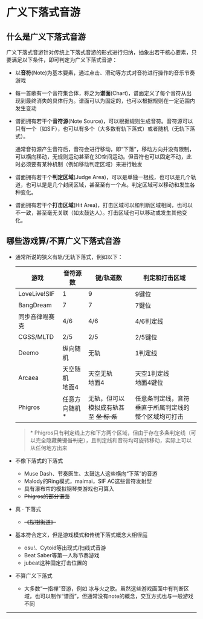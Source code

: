# 广义下落式音游

## 什么是广义下落式音游

广义下落式音游针对传统上下落式音游的形式进行归纳，抽象出若干核心要素，只要满足以下条件，即可判定为广义下落式音游：

* 以**音符**(Note)为基本要素，通过点击、滑动等方式对音符进行操作的音乐节奏游戏

*  每一首歌有一个音符集合体，称之为**谱面**(Chart)，谱面定义了每个音符从出现到最终消失的具体行为。谱面可以为固定的，也可以根据规则在一定范围内发生变动

*  谱面拥有若干个**音符源**(Note Source)，可以根据规则生成音符。音符源可以只有一个（如SIF），也可以有多个（大多数有轨下落式）或者随机（无轨下落式）。

    通常音符源产生音符后，音符会进行移动，即“下落”，移动方向并没有限制，可以横向移动，无规则运动甚至在3D空间运动。但音符也可以固定不动，此时必须要有某种机制（例如移动判定区域）来进行触发
*  谱面拥有若干个**判定区域**(Judge Area)，可以是单独一根线，也可以是几个轨道，也可以是是几个封闭区域，甚至至有一个点。判定区域可以移动和发生各种变化。

*  谱面拥有若干个**打击区域**(Hit Area)，打击区域可以和判断区域相同，也可以不一致，甚至毫无关联（如太鼓达人）。打击区域也可以移动或发生其他变化。

## 哪些游戏算/不算广义下落式音游
* 通常所说的狭义有轨/无轨下落式，例如以下：

    |游戏|音符源数|键/轨道数|判定和打击区域|
    |--|--|--|--|
    |LoveLive!SIF |1|9|9键位|
    |BangDream     |7|7|7键位|
    |同步音律喵赛克       |4/6|4/6|4/6判定线|
    |CGSS/MLTD     |2/5|2/5|2/5键位|
    |Deemo         |纵向随机|无轨|1判定线|
    |Arcaea         |天空随机<br/>地面4|天空无轨<br/>地面4|天空1判定线<br/>地面4键位|
    |Phigros      |任意方向随机*|无轨，但可以模拟成有轨甚至 ~~坐 标 系~~|任意条判定线，音符垂直于所属判定线的整个区域均可打击|

    > \* Phigros只有判定线上方和下方两个区域，但由于存在多条判定线（可以完全隐藏~~黄键当判定~~），且判定线和音符均可旋转移动，实际上可以从任何地方出来

* 不像下落式的下落式
    * Muse Dash、节奏医生、太鼓达人这些横向“下落”的音游
    * Malody的Ring模式，maimai，SIF AC这些音符发射型
    * 具有瀑布帘的模拟钢琴类游戏也可算入
    * ~~Phigros的部分谱面~~

* 真 · 下落式
    * ~~《桜樹街道》~~
* 基本符合定义，但是游戏模式和传统下落式概念大相径庭
    * osu!、Cytoid等出现式/扫线式音游
    * Beat Saber等第一人称节奏游戏
    * jubeat这种固定打击位置的
* 不算广义下落式
    * 大多数“一指禅”音游，例如 冰与火之歌。虽然这些游戏画面中有判断区域，也可以制作“谱面”，但通常没有note的概念，交互方式也与一般游戏不同

-----

